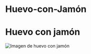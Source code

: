 # Huevo-con-Jamón
<!DOCYPE html>
<html>
  <head>
    <title>Huevo con jamón</title>
  </head>
  <body>
    <h1>Huevo con jamón</h1>
    <img src="link"
      alt="Imagen de huevo con jamón"/>











  </body>
</html>
